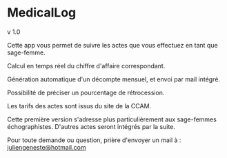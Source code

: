 # MedicalLog
v 1.0


Cette app vous permet de suivre les actes que vous effectuez en tant que sage-femme.


Calcul en temps réel du chiffre d'affaire correspondant.

Génération automatique d'un décompte mensuel, et envoi par mail intégré.

Possibilité de préciser un pourcentage de rétrocession.

Les tarifs des actes sont issus du site de la CCAM.


Cette première version s'adresse plus particulièrement aux sage-femmes échographistes. D'autres actes seront intégrés par la suite.


Pour toute demande ou question, prière d'envoyer un mail à : juliengeneste@hotmail.com
